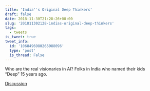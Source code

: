 ```yaml
---
title: 'India''s Original Deep Thinkers'
draft: false
date: 2018-11-30T21:28:26+00:00
slug: '201811302128-indias-original-deep-thinkers'
tags:
  - tweets
is_tweet: true
tweet_info:
  id: '1068496980265988096'
  type: 'post'
  is_thread: False
---
```




Who are the real visionaries in AI? Folks in India who named their kids “Deep” 15 years ago.

[Discussion](https://x.com/sytelus/status/1068496980265988096)
